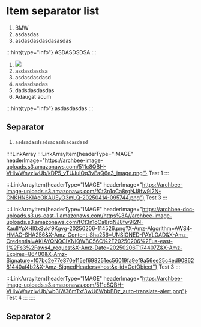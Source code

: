 # Item separator list

1. BMW
2. asdasdas
3. asdasdasdasdasasdas

:::hint{type="info"}
ASDASDSDSA
:::

1. ![](https://archbee-image-uploads.s3.amazonaws.com/HCIek7I0UxvyNHQ0EFzVX-AtZrCnHlPoBY_u6sIYNQd-20240917-101246.svg)
2. asdasdasdsa
3. asdasdasdasd
4. asdasdsadas
5. dadsdasdasdas
6. Adaugat acum

:::hint{type="info"}
asdasdasdas
:::

## Separator

1. ```javascript
   asdsadasdsadsadasdsadasdasd
   ```

::::LinkArray
:::LinkArrayItem{headerType="IMAGE" headerImage="https://archbee-image-uploads.s3.amazonaws.com/511c8QBH-VHiwWnyzIwUb/kDP5_vTUJuIOq3vEaQ6e3_image.png"}
Test 1
:::

:::LinkArrayItem{headerType="IMAGE" headerImage="https://archbee-image-uploads.s3.amazonaws.com/fCt3n1oCa8rgNJ8fw9I2N-CNKHN6KIAeOKAUEyO3mLQ-20250414-095744.png"}
Test 3
:::

:::LinkArrayItem{headerType="IMAGE" headerImage="https://archbee-doc-uploads.s3.us-east-1.amazonaws.com/https%3A//archbee-image-uploads.s3.amazonaws.com/fCt3n1oCa8rgNJ8fw9I2N-KaullYpXHI0xSvkf9Kgvg-20250206-114526.png?X-Amz-Algorithm=AWS4-HMAC-SHA256&X-Amz-Content-Sha256=UNSIGNED-PAYLOAD&X-Amz-Credential=AKIAYQNQCIXNIQWBC56C%2F20250206%2Fus-east-1%2Fs3%2Faws4_request&X-Amz-Date=20250206T174407Z&X-Amz-Expires=86400&X-Amz-Signature=f07bc2e77e870e115ef698251ec56019fa9ef9a56ee25c4ed9086281440af4b2&X-Amz-SignedHeaders=host&x-id=GetObject"}
Test 3
:::

:::LinkArrayItem{headerType="IMAGE" headerImage="https://archbee-image-uploads.s3.amazonaws.com/511c8QBH-VHiwWnyzIwUb/wb3IW36mTxf3wU6WbbBDz_auto-translate-alert.png"}
Test 4
:::
::::

## Separator 2


